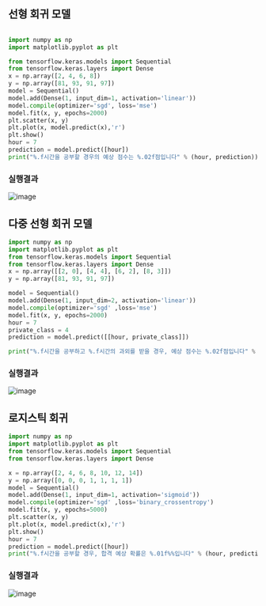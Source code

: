 ## 선형 회귀 모델
```python

import numpy as np
import matplotlib.pyplot as plt

from tensorflow.keras.models import Sequential
from tensorflow.keras.layers import Dense
x = np.array([2, 4, 6, 8])
y = np.array([81, 93, 91, 97])
model = Sequential()
model.add(Dense(1, input_dim=1, activation='linear'))
model.compile(optimizer='sgd', loss='mse')
model.fit(x, y, epochs=2000)
plt.scatter(x, y)
plt.plot(x, model.predict(x),'r') 
plt.show()
hour = 7
prediction = model.predict([hour])
print("%.f시간을 공부할 경우의 예상 점수는 %.02f점입니다" % (hour, prediction))
```
### 실행결과
![image](https://github.com/gryrryfh/AI-Class/assets/50912987/6a24309d-e72b-4e9f-ad00-9903a269621a)

## 다중 선형 회귀 모델
```python
import numpy as np
import matplotlib.pyplot as plt
from tensorflow.keras.models import Sequential
from tensorflow.keras.layers import Dense
x = np.array([[2, 0], [4, 4], [6, 2], [8, 3]])
y = np.array([81, 93, 91, 97])

model = Sequential()
model.add(Dense(1, input_dim=2, activation='linear'))
model.compile(optimizer='sgd' ,loss='mse')
model.fit(x, y, epochs=2000)
hour = 7
private_class = 4
prediction = model.predict([[hour, private_class]])

print("%.f시간을 공부하고 %.f시간의 과외를 받을 경우, 예상 점수는 %.02f점입니다" % (hour, private_class, prediction))
```
### 실행결과
![image](https://github.com/gryrryfh/AI-Class/assets/50912987/9ae23cfd-8087-43cc-8cc2-accb5c42d7c3)


## 로지스틱 회귀
```python
import numpy as np
import matplotlib.pyplot as plt
from tensorflow.keras.models import Sequential
from tensorflow.keras.layers import Dense

x = np.array([2, 4, 6, 8, 10, 12, 14])
y = np.array([0, 0, 0, 1, 1, 1, 1])
model = Sequential()
model.add(Dense(1, input_dim=1, activation='sigmoid'))
model.compile(optimizer='sgd' ,loss='binary_crossentropy')
model.fit(x, y, epochs=5000)
plt.scatter(x, y)
plt.plot(x, model.predict(x),'r')
plt.show()
hour = 7
prediction = model.predict([hour])
print("%.f시간을 공부할 경우, 합격 예상 확률은 %.01f%%입니다" % (hour, prediction * 100))
```
### 실행결과
![image](https://github.com/gryrryfh/AI-Class/assets/50912987/2c1f38bc-fb85-4efa-8db1-bd07e160638b)

